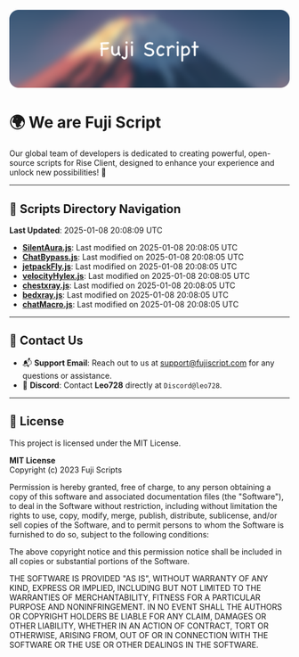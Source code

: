![Banner](.github/b.webp)

# 🌍 **We are Fuji Script**

Our global team of developers is dedicated to creating powerful, open-source scripts for Rise Client, designed to enhance your experience and unlock new possibilities! 🌟

---
<!-- SCRIPTS_NAVIGATION_START -->
## 📂 **Scripts Directory Navigation**

**Last Updated**: 2025-01-08 20:08:09 UTC

- **[SilentAura.js](scripts/SilentAura.js)**: Last modified on 2025-01-08 20:08:05 UTC
- **[ChatBypass.js](scripts/ChatBypass.js)**: Last modified on 2025-01-08 20:08:05 UTC
- **[jetpackFly.js](scripts/jetpackFly.js)**: Last modified on 2025-01-08 20:08:05 UTC
- **[velocityHylex.js](scripts/velocityHylex.js)**: Last modified on 2025-01-08 20:08:05 UTC
- **[chestxray.js](scripts/chestxray.js)**: Last modified on 2025-01-08 20:08:05 UTC
- **[bedxray.js](scripts/bedxray.js)**: Last modified on 2025-01-08 20:08:05 UTC
- **[chatMacro.js](scripts/chatMacro.js)**: Last modified on 2025-01-08 20:08:05 UTC

<!-- SCRIPTS_NAVIGATION_END -->

---

## 💬 **Contact Us**  
- 📬 **Support Email**: Reach out to us at [support@fujiscript.com](mailto:support@fujiscript.com) for any questions or assistance.  
- 💬 **Discord**: Contact **Leo728** directly at `Discord@leo728`.

---

## 📜 **License**

This project is licensed under the MIT License.  

**MIT License**  
Copyright (c) 2023 Fuji Scripts  

Permission is hereby granted, free of charge, to any person obtaining a copy of this software and associated documentation files (the "Software"), to deal in the Software without restriction, including without limitation the rights to use, copy, modify, merge, publish, distribute, sublicense, and/or sell copies of the Software, and to permit persons to whom the Software is furnished to do so, subject to the following conditions:  

The above copyright notice and this permission notice shall be included in all copies or substantial portions of the Software.  

THE SOFTWARE IS PROVIDED "AS IS", WITHOUT WARRANTY OF ANY KIND, EXPRESS OR IMPLIED, INCLUDING BUT NOT LIMITED TO THE WARRANTIES OF MERCHANTABILITY, FITNESS FOR A PARTICULAR PURPOSE AND NONINFRINGEMENT. IN NO EVENT SHALL THE AUTHORS OR COPYRIGHT HOLDERS BE LIABLE FOR ANY CLAIM, DAMAGES OR OTHER LIABILITY, WHETHER IN AN ACTION OF CONTRACT, TORT OR OTHERWISE, ARISING FROM, OUT OF OR IN CONNECTION WITH THE SOFTWARE OR THE USE OR OTHER DEALINGS IN THE SOFTWARE.  
